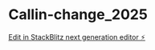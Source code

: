 # Callin-change_2025

[Edit in StackBlitz next generation editor ⚡️](https://stackblitz.com/~/github.com/Voice1880s/Callin-change_2025)